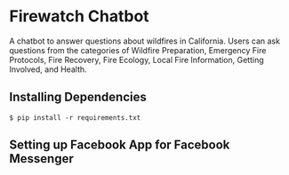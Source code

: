 # Firewatch Chatbot

A chatbot to answer questions about wildfires in California. Users can ask questions from the categories of Wildfire Preparation, Emergency Fire Protocols, Fire Recovery, Fire Ecology, Local Fire Information, Getting Involved, and Health.

## Installing Dependencies 
`$ pip install -r requirements.txt` 

## Setting up Facebook App for Facebook Messenger 